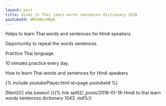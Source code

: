 ```yaml
---
layout: post
title: Hindi to Thai learn words sentences dictionary 1028 
youtubeId: WRSUBucH6pk
---
```

 
 
Helps to learn Thai words and sentences for Hindi speakers.

Opportunitiy to repeat the words sentences. 

Practice Thai language. 
 
10 minutes practice every day. 
 
How to learn Thai words and sentences for Hindi speakers 
 
{% include youtubePlayer.html id=page.youtubeId %}
 
 
[Next]({{ site.baseurl }}{% link  split2/_posts/2016-01-18-Hindi to thai learn words sentences dictionary 1043 .md%})
 
